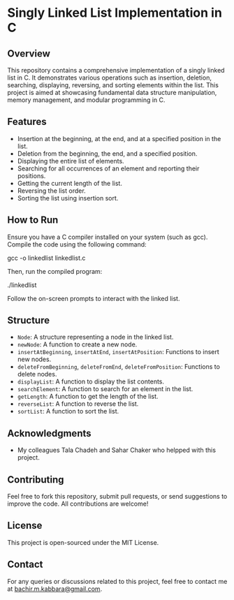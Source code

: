 # Singly Linked List Implementation in C

## Overview
This repository contains a comprehensive implementation of a singly linked list in C. It demonstrates various operations such as insertion, deletion, searching, displaying, reversing, and sorting elements within the list. This project is aimed at showcasing fundamental data structure manipulation, memory management, and modular programming in C.

## Features
- Insertion at the beginning, at the end, and at a specified position in the list.
- Deletion from the beginning, the end, and a specified position.
- Displaying the entire list of elements.
- Searching for all occurrences of an element and reporting their positions.
- Getting the current length of the list.
- Reversing the list order.
- Sorting the list using insertion sort.

## How to Run
Ensure you have a C compiler installed on your system (such as gcc). Compile the code using the following command:

gcc -o linkedlist linkedlist.c

Then, run the compiled program:

./linkedlist

Follow the on-screen prompts to interact with the linked list.

## Structure

- `Node`: A structure representing a node in the linked list.
- `newNode`: A function to create a new node.
- `insertAtBeginning`, `insertAtEnd`, `insertAtPosition`: Functions to insert new nodes.
- `deleteFromBeginning`, `deleteFromEnd`, `deleteFromPosition`: Functions to delete nodes.
- `displayList`: A function to display the list contents.
- `searchElement`: A function to search for an element in the list.
- `getLength`: A function to get the length of the list.
- `reverseList`: A function to reverse the list.
- `sortList`: A function to sort the list.

## Acknowledgments
- My colleagues Tala Chadeh and Sahar Chaker who helpped with this project. 

## Contributing
Feel free to fork this repository, submit pull requests, or send suggestions to improve the code. All contributions are welcome!

## License
This project is open-sourced under the MIT License.

## Contact
For any queries or discussions related to this project, feel free to contact me at bachir.m.kabbara@gmail.com.
